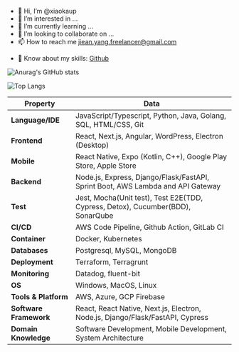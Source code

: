 - 👋 Hi, I’m @xiaokaup
- 👀 I’m interested in ...
- 🌱 I’m currently learning ...
- 💞️ I’m looking to collaborate on ...
- 📫 How to reach me jiean.yang.freelancer@gmail.com
<!-- - 📄 Know about my experiences: [Linkedin](https://www.linkedin.com/in/jieanyang/) -->
- 💪 Know about my skills: [Github](https://github.com/xiaokaup/)

![Anurag's GitHub stats](https://github-readme-stats.vercel.app/api?username=xiaokaup&show_icons=true&hide=contribs,issues)

![Top Langs](https://github-readme-stats.vercel.app/api/top-langs/?username=xiaokaup&hide=php,html,css,asp,c#&layout=compact)

| Property               | Data                                                                            |
| ---------------------- | ------------------------------------------------------------------------------- |
| **Language/IDE**       | JavaScript/Typescript, Python, Java, Golang, SQL, HTML/CSS, Git                 |
| **Frontend**           | React, Next.js, Angular, WordPress, Electron (Desktop)                          |
| **Mobile**             | React Native, Expo (Kotlin, C++), Google Play Store, Apple Store                |
| **Backend**            | Node.js, Express, Django/Flask/FastAPI, Sprint Boot, AWS Lambda and API Gateway |
| **Test**               | Jest, Mocha(Unit test), Test E2E(TDD, Cypress, Detox), Cucumber(BDD), SonarQube |
| **CI/CD**              | AWS Code Pipeline, Github Action, GitLab CI                                     |
| **Container**          | Docker, Kubernetes                                                              |
| **Databases**          | Postgresql, MySQL, MongoDB                                                      |
| **Deployment**         | Terraform, Terragrunt                                                           |
| **Monitoring**         | Datadog, fluent-bit                                                             |
| **OS**                 | Windows, MacOS, Linux                                                           |
| **Tools & Platform**   | AWS, Azure, GCP Firebase                                                        |
| **Software Framework** | React, React Native, Next.js, Electron, Node.js, Django/Flask/FastAPI, Cypress  |
| **Domain Knowledge**   | Software Development, Mobile Development, System Architecture                   |

<!---
xiaokaup/xiaokaup is a ✨ special ✨ repository because its `README.md` (this file) appears on your GitHub profile.
You can click the Preview link to take a look at your changes.
--->
